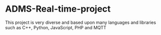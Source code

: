 # ADMS-Real-time-project
This project is very diverse and based upon many languages and libraries such as C++, Python, JavaScript, PHP and MQTT  
